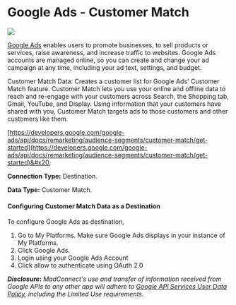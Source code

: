 # Google Ads - Customer Match

![](https://lh7-us.googleusercontent.com/3\_4u7MdvEDTHiJXHBwoG-YO8YNPJ1HcdONprxuMMbRp-H4rh8V3VWtH99\_m6OSo\_7OWm-MoqX9FG-Df2tjoJcdF\_-yJpnsFQSdpfC7OEHsa--UuqQpy47CobMMnrky4d2bmETU4ZM9G2fRnFxCFwFA)

[Google Ads](https://ads.google.com/home/) enables users to promote businesses, to sell products or services, raise awareness, and increase traffic to websites. Google Ads accounts are managed online, so you can create and change your ad campaign at any time, including your ad text, settings, and budget.

Customer Match Data: Creates a customer list for Google Ads' Customer Match feature. Customer Match lets you use your online and offline data to reach and re-engage with your customers across Search, the Shopping tab, Gmail, YouTube, and Display. Using information that your customers have shared with you, Customer Match targets ads to those customers and other customers like them.

[https://developers.google.com/google-ads/api/docs/remarketing/audience-segments/customer-match/get-started](https://developers.google.com/google-ads/api/docs/remarketing/audience-segments/customer-match/get-started)&#x20;

**Connection Type:** Destination.

**Data Type:** Customer Match.

#### Configuring Customer Match Data as a Destination&#x20;

To configure Google Ads as destination,

1. Go to My Platforms. Make sure Google Ads displays in your instance of My Platforms.
2. Click Google Ads.
3. Login using your Google Ads Account
4. Click allow to authenticate using OAuth 2.0



_**Disclosure**_**:** _MadConnect's use and transfer of information received from Google APIs to any other app will adhere to_ [_Google API Services User Data Policy_](https://developers.google.com/terms/api-services-user-data-policy#additional\_requirements\_for\_specific\_api\_scopes)_, including the Limited Use requirements._

